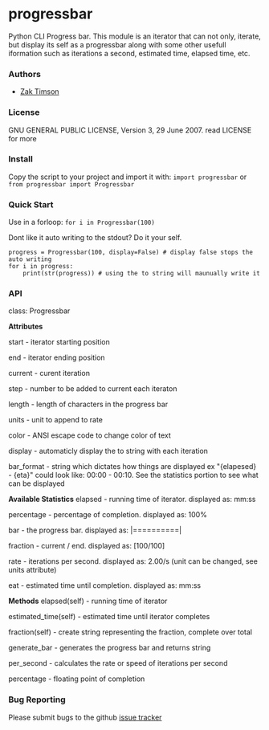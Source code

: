 # progressbar
Python CLI Progress bar. This module is an iterator that can not only, iterate, but display its self as a progressbar along with some other usefull iformation such as iterations a second, estimated time, elapsed time, etc.

### Authors
 * [Zak Timson](http://zakscode.com)

### License
GNU GENERAL PUBLIC LICENSE, Version 3, 29 June 2007. read LICENSE for more

### Install
Copy the script to your project and import it with:
```import progressbar```
or
```from progressbar import Progressbar```

### Quick Start
Use in a forloop:
```for i in Progressbar(100)```

Dont like it auto writing to the stdout? Do it your self.
```
progress = Progressbar(100, display=False) # display false stops the auto writing
for i in progress:
	print(str(progress)) # using the to string will maunually write it
```

### API
class: Progressbar

**Attributes**

start - iterator starting position

end - iterator ending position

current - curent iteration

step - number to be added to current each iteraton

length - length of characters in the progress bar

units - unit to append to rate

color - ANSI escape code to change color of text

display - automaticly display the to string with each iteration

bar_format - string which dictates how things are displayed ex "{elapesed} - {eta}" could look like: 00:00 - 00:10. See the statistics portion to see what can be displayed

**Available Statistics**
elapsed - running time of iterator. displayed as: mm:ss

percentage - percentage of completion. displayed as: 100%

bar - the progress bar. displayed as: |==========|

fraction - current / end. displayed as: [100/100]

rate - iterations per second. displayed as: 2.00/s (unit can be changed, see units attribute)

eat - estimated time until completion. displayed as: mm:ss

**Methods**
elapsed(self) - running time of iterator

estimated_time(self) - estimated time until iterator completes

fraction(self) - create string representing the fraction, complete over total

generate_bar - generates the progress bar and returns string

per_second - calculates the rate or speed of iterations per second

percentage - floating point of completion

### Bug Reporting
Please submit bugs to the github [issue tracker](https://github.com/zaktimson/progressbar/issues)
